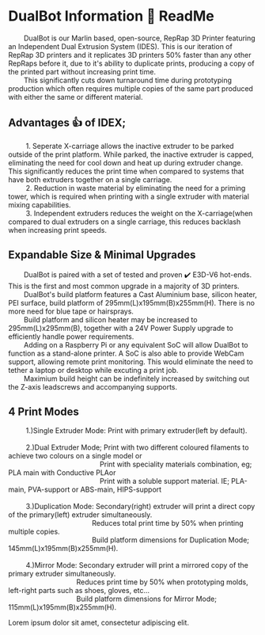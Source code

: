 # DualBot Information :open_book: ReadMe

&nbsp;&nbsp;&nbsp;&nbsp;&nbsp;&nbsp;&nbsp;&nbsp;DualBot is our Marlin based, open-source, RepRap 3D Printer featuring an Independent Dual Extrusion System (IDES). This is our iteration of RepRap 3D printers and it replicates 3D printers 50% faster than any other RepRaps before it, due to it's ability to duplicate prints, producing a copy of the printed part without increasing print time.<br>
&nbsp;&nbsp;&nbsp;&nbsp;&nbsp;&nbsp;&nbsp;&nbsp;This significantly cuts down turnaround time during prototyping production which often requires multiple copies of the same part produced with either the same or different material.<br>

## Advantages :+1: of IDEX;
&nbsp;&nbsp;&nbsp;&nbsp;&nbsp;&nbsp;&nbsp;&nbsp; 1. Seperate X-carriage allows the inactive extruder to be parked outside of the print platform. While parked, the inactive extruder is capped, eliminating the need for cool down and heat up during extruder change. This significantly reduces the print time when compared to systems that have both extruders together on a single carriage.<br>
&nbsp;&nbsp;&nbsp;&nbsp;&nbsp;&nbsp;&nbsp;&nbsp; 2. Reduction in waste material by eliminating the need for a priming tower, which is required when printing with a single extruder with material mixing capabilities.<br>
&nbsp;&nbsp;&nbsp;&nbsp;&nbsp;&nbsp;&nbsp;&nbsp; 3. Independent extruders reduces the weight on the X-carriage(when compared to dual extruders on a single carriage, this reduces backlash when increasing print speeds.

## Expandable Size & Minimal Upgrades
&nbsp;&nbsp;&nbsp;&nbsp;&nbsp;&nbsp;&nbsp;&nbsp;DualBot is paired with a set of tested and proven :heavy_check_mark: E3D-V6 hot-ends. This is the first and most common upgrade in a majority of 3D printers.<br> 
&nbsp;&nbsp;&nbsp;&nbsp;&nbsp;&nbsp;&nbsp;&nbsp;DualBot's build platform features a Cast Aluminium base, silicon heater,  PEI surface, build platform of 295mm(L)x195mm(B)x255mm(H). There is no more need for blue tape or hairsprays. <br> 
&nbsp;&nbsp;&nbsp;&nbsp;&nbsp;&nbsp;&nbsp;&nbsp;Build platform and silicon heater may be increased to 295mm(L)x295mm(B), together with a 24V Power Supply upgrade to efficiently handle power requirements.<br>
&nbsp;&nbsp;&nbsp;&nbsp;&nbsp;&nbsp;&nbsp;&nbsp;Adding on a Raspberry Pi or any equivalent SoC will allow DualBot to function as a stand-alone printer. A SoC is also able to provide WebCam support, allowing remote print monitoring. This would eliminate the need to tether a laptop or desktop while excuting a print job.<br>
&nbsp;&nbsp;&nbsp;&nbsp;&nbsp;&nbsp;&nbsp;&nbsp;Maximium build height can be indefinitely increased by switching out the Z-axis leadscrews and accompanying supports.<br>

## 4 Print Modes
&nbsp;&nbsp;&nbsp;&nbsp;&nbsp;&nbsp;&nbsp;&nbsp;
1.)Single Extruder Mode: Print with primary extruder(left by default).<br><br>
&nbsp;&nbsp;&nbsp;&nbsp;&nbsp;&nbsp;&nbsp;&nbsp;
2.)Dual Extruder Mode; Print with two different coloured filaments to achieve two colours on a single model or<br> &nbsp;&nbsp;&nbsp;&nbsp;&nbsp;&nbsp;&nbsp;&nbsp;&nbsp;&nbsp;&nbsp;&nbsp;&nbsp;&nbsp;&nbsp;&nbsp;&nbsp;&nbsp;&nbsp;&nbsp;&nbsp;&nbsp;&nbsp;&nbsp;&nbsp;&nbsp;&nbsp;&nbsp;&nbsp;&nbsp;&nbsp;&nbsp;&nbsp;&nbsp;&nbsp;&nbsp;&nbsp;&nbsp;&nbsp;&nbsp;&nbsp;&nbsp;&nbsp;&nbsp;&nbsp;&nbsp;
Print with speciality materials combination, eg; PLA main with Conductive PLAor<br> &nbsp;&nbsp;&nbsp;&nbsp;&nbsp;&nbsp;&nbsp;&nbsp;&nbsp;&nbsp;&nbsp;&nbsp;&nbsp;&nbsp;&nbsp;&nbsp;&nbsp;&nbsp;&nbsp;&nbsp;&nbsp;&nbsp;&nbsp;&nbsp;&nbsp;&nbsp;&nbsp;&nbsp;&nbsp;&nbsp;&nbsp;&nbsp;&nbsp;&nbsp;&nbsp;&nbsp;&nbsp;&nbsp;&nbsp;&nbsp;&nbsp;&nbsp;&nbsp;&nbsp;&nbsp;&nbsp;
Print with a soluble support material. IE; PLA-main, PVA-support or ABS-main, HIPS-support<br><br>
&nbsp;&nbsp;&nbsp;&nbsp;&nbsp;&nbsp;&nbsp;&nbsp;
3.)Duplication Mode: Secondary(right) extruder will print a direct copy of the primary(left) extruder simultaneously.<br>
&nbsp;&nbsp;&nbsp;&nbsp;&nbsp;&nbsp;&nbsp;&nbsp;&nbsp;&nbsp;&nbsp;&nbsp;&nbsp;&nbsp;&nbsp;&nbsp;&nbsp;&nbsp;&nbsp;&nbsp;&nbsp;&nbsp;&nbsp;&nbsp;&nbsp;&nbsp;&nbsp;&nbsp;&nbsp;&nbsp;&nbsp;&nbsp;&nbsp;&nbsp;&nbsp;&nbsp;&nbsp;&nbsp;&nbsp;&nbsp;&nbsp;&nbsp;
Reduces total print time by 50% when printing multiple copies.<br>
&nbsp;&nbsp;&nbsp;&nbsp;&nbsp;&nbsp;&nbsp;&nbsp;&nbsp;&nbsp;&nbsp;&nbsp;&nbsp;&nbsp;&nbsp;&nbsp;&nbsp;&nbsp;&nbsp;&nbsp;&nbsp;&nbsp;&nbsp;&nbsp;&nbsp;&nbsp;&nbsp;&nbsp;&nbsp;&nbsp;&nbsp;&nbsp;&nbsp;&nbsp;&nbsp;&nbsp;&nbsp;&nbsp;&nbsp;&nbsp;&nbsp;&nbsp;
Build platform dimensions for Duplication Mode; 145mm(L)x195mm(B)x255mm(H).<br><br>
&nbsp;&nbsp;&nbsp;&nbsp;&nbsp;&nbsp;&nbsp;&nbsp;
4.)Mirror Mode: Secondary extruder will print a mirrored copy of the primary extruder simultaneously.<br>
&nbsp;&nbsp;&nbsp;&nbsp;&nbsp;&nbsp;&nbsp;&nbsp;&nbsp;&nbsp;&nbsp;&nbsp;&nbsp;&nbsp;&nbsp;&nbsp;&nbsp;&nbsp;&nbsp;&nbsp;&nbsp;&nbsp;&nbsp;&nbsp;&nbsp;&nbsp;&nbsp;&nbsp;&nbsp;&nbsp;&nbsp;&nbsp;&nbsp;&nbsp;
Reduces print time by 50% when prototyping molds, left-right parts such as shoes, gloves, etc...<br>
&nbsp;&nbsp;&nbsp;&nbsp;&nbsp;&nbsp;&nbsp;&nbsp;&nbsp;&nbsp;&nbsp;&nbsp;&nbsp;&nbsp;&nbsp;&nbsp;&nbsp;&nbsp;&nbsp;&nbsp;&nbsp;&nbsp;&nbsp;&nbsp;&nbsp;&nbsp;&nbsp;&nbsp;&nbsp;&nbsp;&nbsp;&nbsp;&nbsp;&nbsp;
Build platform dimensions for Mirror Mode; 115mm(L)x195mm(B)x255mm(H).<br>

Lorem ipsum dolor sit amet, consectetur adipiscing elit.
